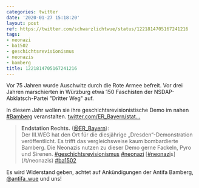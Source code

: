 ```yaml
---
categories: twitter
date: '2020-01-27 15:18:20'
layout: post
ref: https://twitter.com/schwarzlichtwue/status/1221814705167241216
tags:
- neonazi
- ba1502
- geschichtsrevisionismus
- neonazis
- bamberg
title: 1221814705167241216
---
```

Vor 75 Jahren wurde Auschwitz durch die Rote Armee befreit. Vor drei Jahren marschierten in Würzburg etwa 150 Faschisten der NSDAP-Abklatsch-Partei "Dritter Weg" auf.



In diesem Jahr wollen sie ihre geschichtsrevisionistische Demo im nahen [#Bamberg](/t/bamberg) veranstalten. [twitter.com/ER_Bayern/stat…](https://twitter.com/ER_Bayern/status/1221745044006281216)
> <b>Endstation Rechts.</b> ([@ER_Bayern](https://twitter.com/ER_Bayern)):  
>Der III.WEG hat den Ort für die diesjährige „Dresden“-Demonstration veröffentlicht. Es trifft das vergleichsweise kaum bombardierte Bamberg. Die Neonazis nutzen zu dieser Demo gerne Fackeln, Pyro und Sirenen. [#geschichtsrevisionismus](/t/geschichtsrevisionismus) [#neonazi](/t/neonazi) [[#neonazi](/t/neonazi)s](/t/neonazis) [#ba1502](/t/ba1502)   


Es wird Widerstand geben, achtet auf Ankündigungen der Antifa Bamberg, [@antifa_wue](https://twitter.com/antifa_wue) und uns!